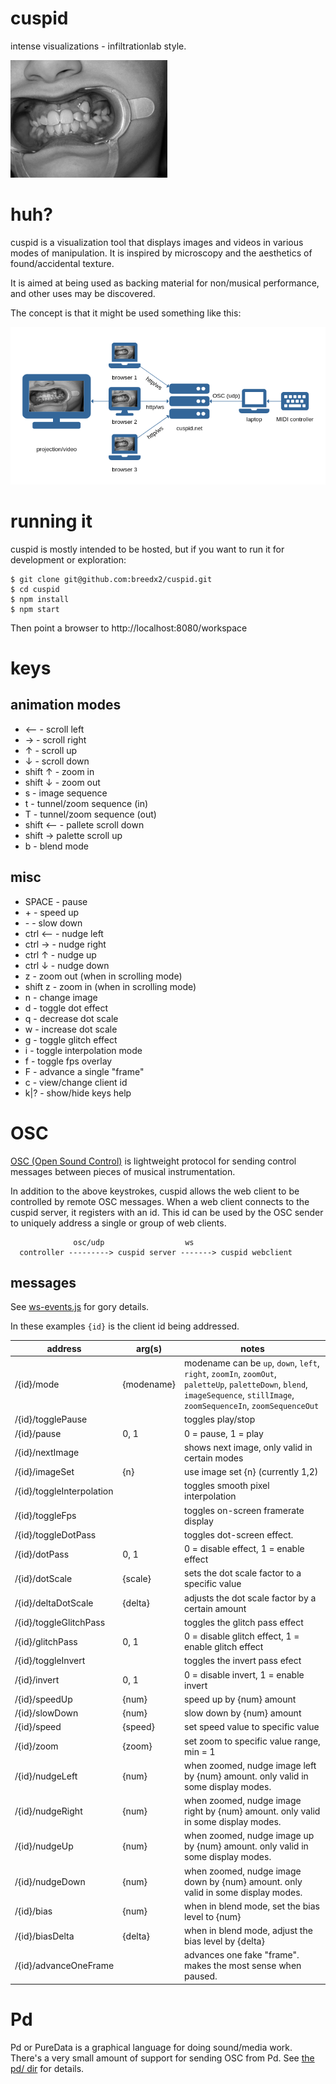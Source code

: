 # cuspid

intense visualizations - infiltrationlab style.

![alt text](https://raw.githubusercontent.com/breedx2/cuspid/master/static/cuspid.jpg "cuspid")

# huh?

cuspid is a visualization tool that displays images and videos in various modes of manipulation.  It is inspired by microscopy and the aesthetics of found/accidental texture.

It is aimed at being used as backing material for non/musical performance, and other uses may be discovered.

The concept is that it might be used something like this:

![diagram](https://github.com/breedx2/cuspid/raw/master/docs/cuspid_topology.png)

# running it

cuspid is mostly intended to be hosted, but if you want to run it for development or exploration:

```
$ git clone git@github.com:breedx2/cuspid.git
$ cd cuspid
$ npm install
$ npm start
```

Then point a browser to http://localhost:8080/workspace

# keys

## animation modes
* ⟵ - scroll left
* → - scroll right
* ↑ - scroll up
* ↓ - scroll down
* shift ↑ - zoom in
* shift ↓ - zoom out
* s - image sequence
* t - tunnel/zoom sequence (in)
* T - tunnel/zoom sequence (out)
* shift ⟵ - pallete scroll down
* shift →  palette scroll up
* b - blend mode

## misc
* SPACE - pause
* \+ - speed up
* \- - slow down
* ctrl ⟵ - nudge left
* ctrl → - nudge right
* ctrl ↑ - nudge up
* ctrl ↓ - nudge down
* z - zoom out (when in scrolling mode)
* shift z - zoom in (when in scrolling mode)
* n - change image
* d - toggle dot effect
* q - decrease dot scale
* w - increase dot scale
* g - toggle glitch effect
* i - toggle interpolation mode
* f - toggle fps overlay
* F - advance a single "frame"
* c - view/change client id
* k|? - show/hide keys help

# OSC

[OSC (Open Sound Control)](http://opensoundcontrol.org/) is lightweight protocol for sending control messages between pieces of musical instrumentation.

In addition to the above keystrokes, cuspid allows the web client to be controlled by remote OSC messages.  When a web client connects to the cuspid server, it registers with an id.  This id can be used by the OSC sender to uniquely address a single or group of web clients.

```
              osc/udp                  ws
  controller ---------> cuspid server -------> cuspid webclient
```

## messages

See [ws-events.js](../master/src/ws-events.js) for gory details.

In these examples `{id}` is the client id being addressed.

| address                   | arg(s)       | notes        |
| ------------------------- |--------------| -------------|
| /{id}/mode                | {modename}   | modename can be `up`, `down`, `left`, `right`, `zoomIn`, `zoomOut`, `paletteUp`, `paletteDown`, `blend`, `imageSequence`, `stillImage`, `zoomSequenceIn`, `zoomSequenceOut`
| /{id}/togglePause         |              | toggles play/stop
| /{id}/pause               | 0, 1         | 0 = pause, 1 = play             
| /{id}/nextImage           |              | shows next image, only valid in certain modes
| /{id}/imageSet            | {n}          | use image set {n} (currently 1,2)
| /{id}/toggleInterpolation |              | toggles smooth pixel interpolation
| /{id}/toggleFps           |              | toggles on-screen framerate display
| /{id}/toggleDotPass       |              | toggles dot-screen effect.  
| /{id}/dotPass             | 0, 1         | 0 = disable effect, 1 = enable effect
| /{id}/dotScale            | {scale}      | sets the dot scale factor to a specific value
| /{id}/deltaDotScale       | {delta}      | adjusts the dot scale factor by a certain amount
| /{id}/toggleGlitchPass    |              | toggles the glitch pass effect
| /{id}/glitchPass          | 0, 1         | 0 = disable glitch effect, 1 = enable glitch effect
| /{id}/toggleInvert        |              | toggles the invert pass efect
| /{id}/invert              | 0, 1         | 0 = disable invert, 1 = enable invert
| /{id}/speedUp             | {num}        | speed up by {num} amount
| /{id}/slowDown            | {num}        | slow down by  {num} amount
| /{id}/speed               | {speed}      | set speed value to specific value
| /{id}/zoom                | {zoom}       | set zoom to specific value range, min = 1
| /{id}/nudgeLeft           | {num}        | when zoomed, nudge image left by {num} amount.  only valid in some display modes.
| /{id}/nudgeRight          | {num}        | when zoomed, nudge image right by {num} amount.  only valid in some display modes.
| /{id}/nudgeUp             | {num}        | when zoomed, nudge image up by {num} amount.  only valid in some display modes.
| /{id}/nudgeDown           | {num}        | when zoomed, nudge image down by {num} amount.  only valid in some display modes.
| /{id}/bias                | {num}        | when in blend mode, set the bias level to {num}
| /{id}/biasDelta           | {delta}      | when in blend mode, adjust the bias level by {delta}
| /{id}/advanceOneFrame     |              | advances one fake "frame". makes the most sense when paused.

# Pd

Pd or PureData is a graphical language for doing sound/media work.  There's a very small amount of support for sending OSC from Pd.  See [the pd/ dir](../master/pd) for details.
